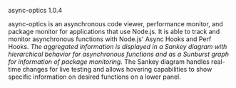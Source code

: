 async-optics 1.0.4


async-optics is an asynchronous code viewer, performance monitor, and package monitor for applications that use Node.js.
It is able to track and monitor asynchronous functions with Node.js' Async Hooks and Perf Hooks. *The aggregated information
is displayed in a Sankey diagram with hierarchical behavior for asynchronous functions and as a Sunburst graph for
information of package monitoring.* The Sankey diagram handles real-time changes for live testing and allows hovering
capabilities to show specific information on desired functions on a lower panel.

